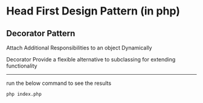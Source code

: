 # Head First Design Pattern (in php)


## Decorator Pattern

Attach Additional Responsibilities to an object Dynamically

Decorator Provide a flexible alternative to subclassing for extending functionality

----

run the below command to see the results

`php index.php`
